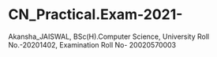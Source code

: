 # CN_Practical.Exam-2021-
Akansha_JAISWAL, BSc(H).Computer Science, University Roll No.-20201402, Examination Roll No- 20020570003
